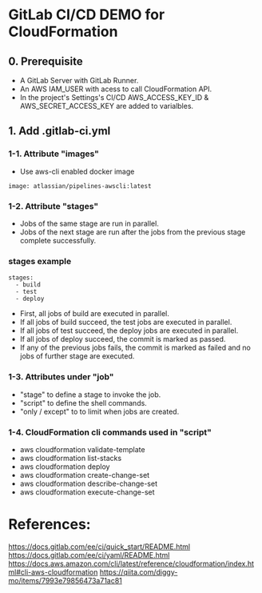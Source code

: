# GitLab CI/CD DEMO for CloudFormation

## 0. Prerequisite
* A GitLab Server with GitLab Runner.
* An AWS IAM_USER with acess to call CloudFormation API.
* In the project's Settings's CI/CD AWS_ACCESS_KEY_ID & AWS_SECRET_ACCESS_KEY are added to varialbles.

## 1. Add .gitlab-ci.yml

### 1-1. Attribute "images"
* Use aws-cli enabled docker image
```
image: atlassian/pipelines-awscli:latest
```

### 1-2. Attribute "stages"

* Jobs of the same stage are run in parallel.
* Jobs of the next stage are run after the jobs from the previous stage complete successfully.

### stages example

```
stages:
  - build
  - test
  - deploy
```

* First, all jobs of build are executed in parallel.
* If all jobs of build succeed, the test jobs are executed in parallel.
* If all jobs of test succeed, the deploy jobs are executed in parallel.
* If all jobs of deploy succeed, the commit is marked as passed.
* If any of the previous jobs fails, the commit is marked as failed and no jobs of further stage are executed.

### 1-3. Attributes under "job"
* "stage" to define a stage to invoke the job.
* "script" to define the shell commands.
* "only / except" to to limit when jobs are created.

### 1-4. CloudFormation cli commands used in "script"
* aws cloudformation validate-template
* aws cloudformation list-stacks
* aws cloudformation deploy
* aws cloudformation create-change-set
* aws cloudformation describe-change-set
* aws cloudformation execute-change-set

# References:
https://docs.gitlab.com/ee/ci/quick_start/README.html
https://docs.gitlab.com/ee/ci/yaml/README.html
https://docs.aws.amazon.com/cli/latest/reference/cloudformation/index.html#cli-aws-cloudformation
https://qiita.com/diggy-mo/items/7993e79856473a71ac81
